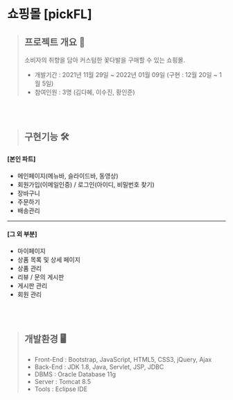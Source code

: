 # 쇼핑몰 [pickFL]
> ## 프로젝트 개요 📑
> 소비자의 취향을 담아 커스텀한 꽃다발을 구매할 수 있는 쇼핑몰.
>* 개발기간 : 2021년 11월 29일 ~ 2022년 01월 09일 (구현 : 12월 20일 ~ 1월 5일)
>* 참여인원 : 3명 (김다혜, 이수진, 황인준)

<br>
<br>

> ## 구현기능 🛠 
 #### [본인 파트]
* 메인페이지(메뉴바, 슬라이드바, 동영상)
* 회원가입(이메일인증) / 로그인(아이디, 비밀번호 찾기)
* 장바구니
* 주문하기
* 배송관리
 ---------------------------------------------------------------------------------------------------------------------
 #### [그 외 부분]
* 마이페이지
* 상품 목록 및 상세 페이지
* 상품 관리
* 리뷰 / 문의 게시판
* 게시판 관리
* 회원 관리

<br>
<br>

> ## 개발환경 🖥 
>* Front-End : Bootstrap, JavaScript, HTML5, CSS3, jQuery, Ajax
>* Back-End : JDK 1.8, Java, Servlet, JSP, JDBC
>* DBMS : Oracle Database 11g
>* Server : Tomcat 8.5
>* Tools : Eclipse IDE
